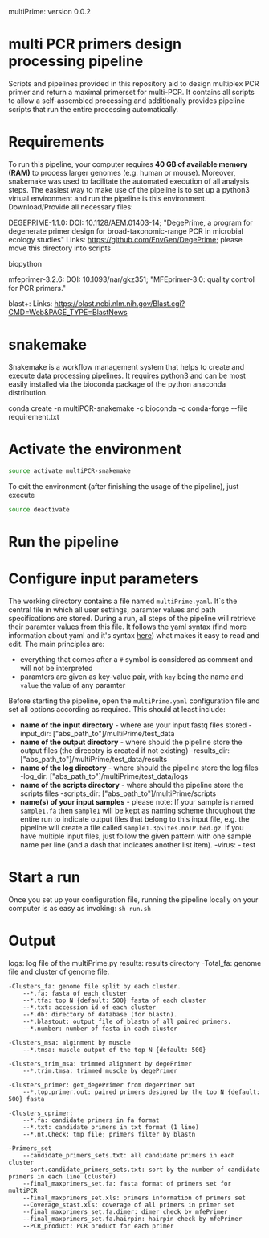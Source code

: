 multiPrime: version 0.0.2
# multi PCR primers design processing pipeline

Scripts and pipelines provided in this repository aid to design multiplex PCR primer and return a maximal primerset for multi-PCR. It contains all scripts to allow a self-assembled processing and additionally provides pipeline scripts that run the entire processing automatically.

# Requirements

To run this pipeline, your computer requires **40 GB of available memory (RAM)** to process larger genomes (e.g. human or mouse). Moreover, snakemake was used to facilitate the automated execution of all analysis steps. The easiest way to make use of the pipeline is to set up a python3 virtual environment and run the pipeline is this environment. 
Download/Provide all necessary files:

DEGEPRIME-1.1.0: DOI: 10.1128/AEM.01403-14; "DegePrime, a program for degenerate primer design for broad-taxonomic-range PCR in microbial ecology studies"
		Links: https://github.com/EnvGen/DegePrime; please move this directory into scripts

biopython

mfeprimer-3.2.6: DOI: 10.1093/nar/gkz351; "MFEprimer-3.0: quality control for PCR primers."

blast+: Links: https://blast.ncbi.nlm.nih.gov/Blast.cgi?CMD=Web&PAGE_TYPE=BlastNews

# snakemake
Snakemake is a workflow management system that helps to create and execute data processing pipelines. It requires python3 and can be most easily installed via the bioconda package of the python anaconda distribution.

conda create -n multiPCR-snakemake -c bioconda -c conda-forge --file requirement.txt

# Activate the environment
  ```bash
  source activate multiPCR-snakemake
  ```
  To exit the environment (after finishing the usage of the pipeline), just execute
  ```bash
  source deactivate
  ```
# Run the pipeline

# Configure input parameters

The working directory contains a file named `multiPrime.yaml`. It`s the central file in which all user settings, paramter values and path specifications are stored. During a run, all steps of the pipeline will retrieve their paramter values from this file. It follows the yaml syntax (find more information about yaml and it's syntax [here](http://www.yaml.org/)) what makes it easy to read and edit. The main principles are:
  - everything that comes after a `#` symbol is considered as comment and will not be interpreted
  - paramters are given as key-value pair, with `key` being the name and `value` the value of any paramter

Before starting the pipeline, open the `multiPrime.yaml` configuration file and set all options according as required. This should at least include:
  - **name of the input directory** - where are your input fastq files stored
	-input_dir: ["abs_path_to"]/multiPrime/test_data
  - **name of the output directory** - where should the pipeline store the output files (the direcotry is created if not existing)
	-results_dir: ["abs_path_to"]/multiPrime/test_data/results
  - **name of the log directory** - where should the pipeline store the log files
	-log_dir: ["abs_path_to"]/multiPrime/test_data/logs
  - **name of the scripts directory** - where should the pipeline store the scripts files
	-scripts_dir: ["abs_path_to"]/multiPrime/scripts
  - **name(s) of your input samples** - please note: If your sample is named `sample1.fa` then `sample1` will be kept as naming scheme throughout the entire run to indicate output files that belong to this input file, e.g. the pipeline will create a file called `sample1.3pSites.noIP.bed.gz`. If you have multiple input files, just follow the given pattern with one sample name per line (and a dash that indicates another list item).
	-virus:
		- test

# Start a run

Once you set up your configuration file, running the pipeline locally on your computer is as easy as invoking:
`sh run.sh`

# Output
logs: log file of the multiPrime.py 
results: results directory
	-Total_fa: genome file and cluster of genome file.

	-Clusters_fa: genome file split by each cluster.
		--*.fa: fasta of each cluster
		--*.tfa: top N {default: 500} fasta of each cluster
		--*.txt: accession id of each cluster
		--*.db: directory of database (for blastn).
		--*.blastout: output file of blastn of all paired primers.
		--*.number: number of fasta in each cluster

	-Clusters_msa: alginment by muscle
		--*.tmsa: muscle output of the top N {default: 500}

	-Clusters_trim_msa: trimmed alignment by degePrimer
		--*.trim.tmsa: trimmed muscle by degePrimer

	-Clusters_primer: get_degePrimer from degePrimer out
		--*.top.primer.out: paired primers designed by the top N {default: 500} fasta

	-Clusters_cprimer:
		--*.fa: candidate primers in fa format
		--*.txt: candidate primers in txt format (1 line)
		--*.nt.Check: tmp file; primers filter by blastn

	-Primers_set
		--candidate_primers_sets.txt: all candidate primers in each cluster
		--sort.candidate_primers_sets.txt: sort by the number of candidate primers in each line (cluster)
		--final_maxprimers_set.fa: fasta format of primers set for multiPCR
		--final_maxprimers_set.xls: primers information of primers set
		--Coverage_stast.xls: coverage of all primers in primer set
		--final_maxprimers_set.fa.dimer: dimer check by mfePrimer 
		--final_maxprimers_set.fa.hairpin: hairpin check by mfePrimer
		--PCR_product: PCR product for each primer


